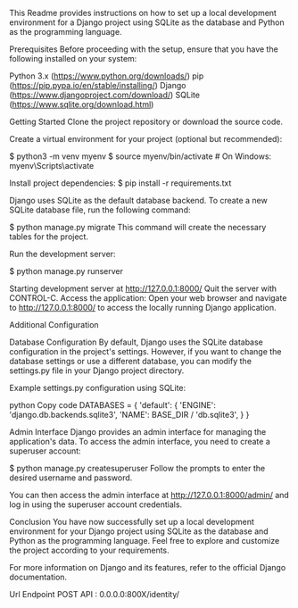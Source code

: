 This Readme provides instructions on how to set up a local development environment for a Django project using SQLite as the database and Python as the programming language.

Prerequisites
Before proceeding with the setup, ensure that you have the following installed on your system:

Python 3.x (https://www.python.org/downloads/)
pip (https://pip.pypa.io/en/stable/installing/)
Django (https://www.djangoproject.com/download/)
SQLite (https://www.sqlite.org/download.html)

Getting Started
Clone the project repository or download the source code.

Create a virtual environment for your project (optional but recommended):



$ python3 -m venv myenv
$ source myenv/bin/activate  # On Windows: myenv\Scripts\activate


Install project dependencies:
$ pip install -r requirements.txt


Django uses SQLite as the default database backend. To create a new SQLite database file, run the following command:


$ python manage.py migrate
This command will create the necessary tables for the project.

Run the development server:

$ python manage.py runserver

Starting development server at http://127.0.0.1:8000/
Quit the server with CONTROL-C.
Access the application:
Open your web browser and navigate to http://127.0.0.1:8000/ to access the locally running Django application.

Additional Configuration

Database Configuration
By default, Django uses the SQLite database configuration in the project's settings. However, if you want to change the database settings or use a different database, you can modify the settings.py file in your Django project directory.

Example settings.py configuration using SQLite:

python
Copy code
DATABASES = {
    'default': {
        'ENGINE': 'django.db.backends.sqlite3',
        'NAME': BASE_DIR / 'db.sqlite3',
    }
}


Admin Interface
Django provides an admin interface for managing the application's data. To access the admin interface, you need to create a superuser account:


$ python manage.py createsuperuser
Follow the prompts to enter the desired username and password.

You can then access the admin interface at http://127.0.0.1:8000/admin/ and log in using the superuser account credentials.

Conclusion
You have now successfully set up a local development environment for your Django project using SQLite as the database and Python as the programming language. Feel free to explore and customize the project according to your requirements.

For more information on Django and its features, refer to the official Django documentation.

Url Endpoint
POST API : 0.0.0.0:800X/identity/
